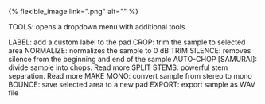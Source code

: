 ---
---

{% flexible_image link=".png" alt="" %}

TOOLS: opens a dropdown menu with additional tools

LABEL: add a custom label to the pad
CROP: trim the sample to selected area
NORMALIZE: normalizes the sample to 0 dB
TRIM SILENCE: removes silence from the beginning and end of the sample
AUTO-CHOP [SAMURAI]: divide sample into chops. Read more
SPLIT STEMS: powerful stem separation. Read more
MAKE MONO: convert sample from stereo to mono
BOUNCE: save selected area to a new pad
EXPORT: export sample as WAV file
